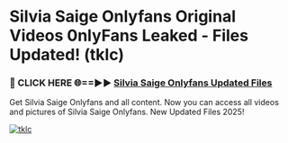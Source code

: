 # Silvia Saige Onlyfans Original Videos 0nlyFans Leaked - Files Updated! (tklc)

<h3>🔴 CLICK HERE 🌐==►► <a href="https://tinyurl.com/3hn5wdd3" rel="nofollow">Silvia Saige Onlyfans Updated Files</a></h3>

Get Silvia Saige Onlyfans and all content. Now you can access all videos and pictures of Silvia Saige Onlyfans. New Updated Files 2025!

[![tklc](https://i.imgur.com/4HnBqBT.gif)](https://tinyurl.com/3hn5wdd3)
